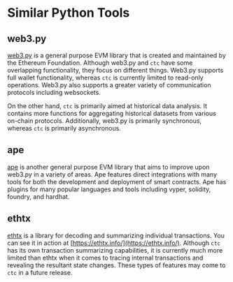 
# Similar Python Tools

## web3.py

[web3.py](https://github.com/ethereum/web3.py) is a general purpose EVM library that is created and maintained by the Ethereum Foundation. Although web3.py and `ctc` have some overlapping functionality, they focus on different things. Web3.py supports full wallet functionality, whereas `ctc` is currently limited to read-only operations. Web3.py also supports a greater variety of communication protocols including websockets.

On the other hand, `ctc` is primarily aimed at historical data analysis. It contains more functions for aggregating historical datasets from various on-chain protocols. Additionally, web3.py is primarily synchronous, whereas `ctc` is primarily asynchronous.

## ape

[ape](https://github.com/ApeWorX/ape) is another general purpose EVM library that aims to improve upon web3.py in a variety of areas. Ape features direct integrations with many tools for both the development and deployment of smart contracts. Ape has plugins for many popular languages and tools including vyper, solidity, foundry, and hardhat.

## ethtx

[ethtx](https://github.com/ethtx/ethtx) is a library for decoding and summarizing individual transactions. You can see it in action at [https://ethtx.info/](https://ethtx.info/). Although `ctc` has its own transaction summarizing capabilities, it is currently much more limited than ethtx when it comes to tracing internal transactions and revealing the resultant state changes. These types of features may come to `ctc` in a future release.
